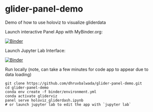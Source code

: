 # glider-panel-demo
Demo of how to use holoviz to visualize gliderdata

Launch interactive Panel App with MyBinder.org:

[![Binder](https://mybinder.org/badge_logo.svg)](https://mybinder.org/v2/gh/dhruvbalwada/glider-panel-demo/main?urlpath=%2Fpanel%2Fglider_combined_plot)


Launch Jupyter Lab Interface:

[![Binder](https://mybinder.org/badge_logo.svg)](https://mybinder.org/v2/gh/dhruvbalwada/glider-panel-demo/main?urlpath=lab)


Run locally (note, can take a few minutes for code app to appear due to data loading)
```
git clone https://github.com/dhruvbalwada/glider-panel-demo.git
cd glider-panel-demo 
conda env create -f binder/environment.yml
conda activate gliderviz 
panel serve holoviz_gliderdash.ipynb
# or launch jupyter lab to edit the app with `jupyter lab`
```
